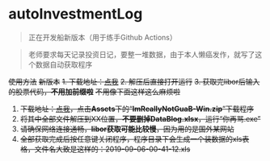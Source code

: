 
# autoInvestmentLog
> 正在开发船新版本（用于练手Github Actions）

> 老师要求每天记录投资日记，要整一堆数据，由于本人懒癌发作，就写了这个数据自动获取程序




~~使用方法~~
~~新版本~~
~~1. 下载地址：[点我]( https://img.hacpai.com/file/2019/09/ImReallyNotGuaB-c9bd5d9e.zip )~~
~~2. 解压后直接打开运行~~
~~3. 获取完libor后输入的股票代码，**不用加前缀啦**~~
~~不用像下面这样这么麻烦啦~~
1. ~~下载地址：[点我]( https://github.com/huanghaozi/autoInvestmentLog/releases )，点击**Assets**下的“**ImReallyNotGuaB-Win.zip**”下载程序~~
2. ~~将其中全部文件解压到XX位置，**不要删掉DataBlog.xlsx**，运行“你再骂.exe”~~
3. ~~请确保网络连接通畅，**libor获取可能比较慢**，因为用的是国外某网站~~
4. ~~全部获取完成后按任意键关闭程序，程序目录下会生成一个装数据的xls表格，文件名大致是这样的：2019-09-06-00-41-12.xls~~
